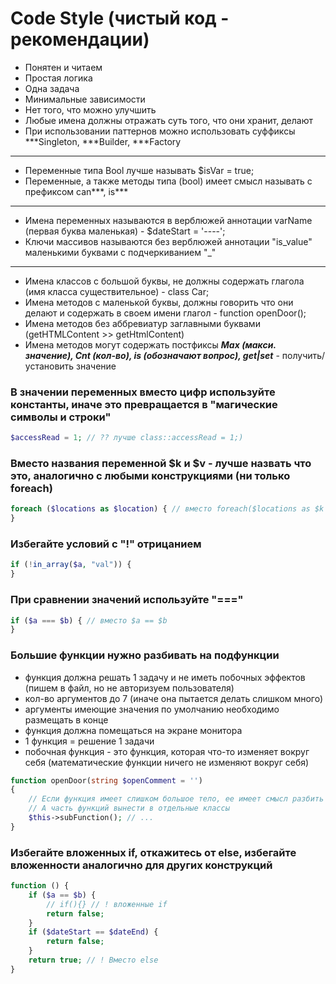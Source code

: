 # Code Style (чистый код - рекомендации) 

- Понятен и читаем
- Простая логика
- Одна задача
- Минимальные зависимости
- Нет того, что можно улучшить
- Любые имена должны отражать суть того, что они хранит, делают
- При использовании паттернов можно использовать суффиксы ***Singleton, ***Builder, ***Factory

---

- Переменные типа Bool лучше называть $isVar = true;
- Переменные, а также методы типа (bool) имеет смысл называть с префиксом can***, is***

---

- Имена переменных называются в верблюжей аннотации varName (первая буква маленькая) - $dateStart = '----';
- Ключи массивов называются без верблюжей аннотации "is_value" маленькими буквами с подчеркиванием "_"

---

- Имена классов с большой буквы, не должны содержать глагола (имя класса существительное) - class Car;
- Имена методов с маленькой буквы, должны говорить что они делают и содержать в своем имени глагол - function openDoor();
- Имена методов без аббревиатур заглавными буквами (getHTMLContent >> getHtmlContent)
- Имена методов могут содержать постфиксы ***Max (макси. значение), ***Cnt (кол-во), is*** (обозначают вопрос), get|set*** - получить/установить значение

### В значении переменных вместо цифр используйте константы, иначе это превращается в "магические символы и строки"

```php
$accessRead = 1; // ?? лучше class::accessRead = 1;)
```

### Вместо названия переменной $k и $v - лучше назвать что это, аналогично с любыми конструкциями (ни только foreach)

```php
foreach ($locations as $location) { // вместо foreach($locations as $k => $v)
}
```

### Избегайте условий с "!" отрицанием

```php
if (!in_array($a, "val")) {
}
```

### При сравнении значений используйте "==="

```php
if ($a === $b) { // вместо $a == $b
}
```

### Большие функции нужно разбивать на подфункции

- функция должна решать 1 задачу и не иметь побочных эффектов (пишем в файл, но не авторизуем пользователя)
- кол-во аргументов до 7 (иначе она пытается делать слишком много)
- аргументы имеющие значения по умолчанию необходимо размещать в конце
- функция должна помещаться на экране монитора
- 1 функция = решение 1 задачи
- побочная функция - это функция, которая что-то изменяет вокруг себя (математические функции ничего не изменяют вокруг себя)

```php
function openDoor(string $openComment = '')
{
    // Если функция имеет слишком большое тело, ее имеет смысл разбить на подфункции
    // А часть функций вынести в отдельные классы
    $this->subFunction(); // ...
}
```

### Избегайте вложенных if, откажитесь от else, избегайте вложенности аналогично для других конструкций

```php
function () {
    if ($a == $b) {
        // if(){} // ! вложенные if
        return false;
    }
    if ($dateStart == $dateEnd) {
        return false;
    }
    return true; // ! Вместо else
}
```
